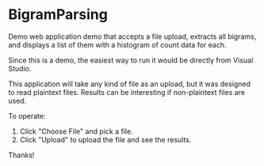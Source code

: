 # BigramParsing
Demo web application demo that accepts a file upload, extracts all bigrams, and displays a list of them with a histogram of count data for each.

Since this is a demo, the easiest way to run it would be directly from Visual Studio. 

This application will take any kind of file as an upload, but it was designed to read plaintext files. Results can be interesting if non-plaintext files are used.

To operate:
1. Click "Choose File" and pick a file.
2. Click "Upload" to upload the file and see the results.



Thanks!
